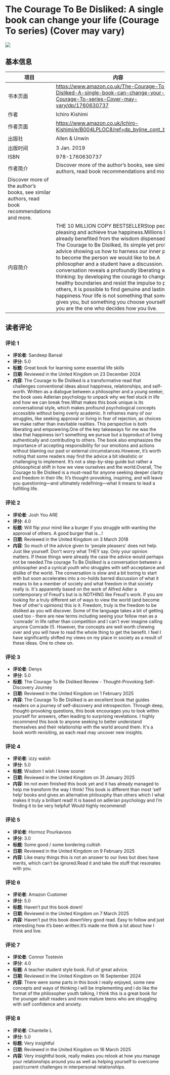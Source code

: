 # The Courage To Be Disliked: A single book can change your life (Courage To series) (Cover may vary)

![](https://m.media-amazon.com/images/I/710cYy40DUL._SL1500_.jpg)

## 基本信息

| 项目 | 内容 |
| --- | --- |
| 书本页面 | https://www.amazon.co.uk/The-Courage-To-Be-Disliked-A-single-book-can-change-your-life-Courage-To-series-Cover-may-vary/dp/1760630737 |
| 作者 | Ichiro Kishimi |
| 作者页面 | https://www.amazon.co.uk/Ichiro-Kishimi/e/B004LPLOC8/ref=dp_byline_cont_book_1 |
| 出版社 | Allen & Unwin |
| 出版时间 | 3 Jan. 2019 |
| ISBN | 978-1760630737 |
| 作者简介 | Discover more of the author’s books, see similar authors, read book recommendations and more.
Discover more of the author’s books, see similar authors, read book recommendations and more. |
| 内容简介 | THE 10 MILLION COPY BESTSELLERStop people-pleasing and achieve true happiness.Millions have already benefited from the wisdom dispensed in The Courage to Be Disliked, its simple yet profound advice showing us how to harness our inner power to become the person we would like to be.A philosopher and a student have a discussion. Their conversation reveals a profoundly liberating way of thinking: by developing the courage to change, set healthy boundaries and resist the impulse to please others, it is possible to find genuine and lasting happiness.Your life is not something that someone gives you, but something you choose yourself, and you are the one who decides how you live. |

## 读者评论

### 评论 1

- **评论者**: Sandeep Bansal
- **评分**: 5.0
- **标题**: Great book for learning some essential life skills
- **日期**: Reviewed in the United Kingdom on 23 December 2024
- **内容**: The Courage to Be Disliked is a transformative read that challenges conventional ideas about happiness, relationships, and self-worth. Written as a dialogue between a philosopher and a young seeker, the book uses Adlerian psychology to unpack why we feel stuck in life and how we can break free.What makes this book unique is its conversational style, which makes profound psychological concepts accessible without being overly academic. It reframes many of our struggles, like seeking approval or living in fear of rejection, as choices we make rather than inevitable realities. This perspective is both liberating and empowering.One of the key takeaways for me was the idea that happiness isn't something we pursue but a byproduct of living authentically and contributing to others. The book also emphasizes the importance of accepting responsibility for our emotions and actions without blaming our past or external circumstances.However, it’s worth noting that some readers may find the advice a bit idealistic or challenging to implement. It’s not a step-by-step guide but rather a philosophical shift in how we view ourselves and the world.Overall, The Courage to Be Disliked is a must-read for anyone seeking deeper clarity and freedom in their life. It’s thought-provoking, inspiring, and will leave you questioning—and ultimately redefining—what it means to lead a fulfilling life.

### 评论 2

- **评论者**: Josh You ARE
- **评分**: 4.0
- **标题**: Will flip your mind like a burger if you struggle with wanting the approval of others. A good burger that is...!
- **日期**: Reviewed in the United Kingdom on 3 March 2018
- **内容**: So much of the advice given to 'people pleasers' does not help. Just like yourself. Don't worry what THEY say. Only your opinion matters. If these things were already the case the advice would perhaps not be needed.The courage To Be Disliked is a conversation between a philosopher and a cynical youth who struggles with self-acceptance and  dislike of the world. The conversation is slow and a bit boring to start with but soon accelerates into a no-holds barred discussion of what it means to be a member of society and what freedom in that society really is. It's apparently based on the work of Alfred Adler a contemporary of Freud's but is is NOTHING like Freud's work. If you are looking for a truly different set of ways to view the world (and become free of other's opinions) this is it. Freedom, truly is the freedom to be disliked as you will discover. Some of the language takes a bit of getting used too - there are new terms including seeing your fellow man as a 'comrade' in life rather than competition and I can't ever imagine calling anyone Comrade (!). However, the concepts are well worth chewing over and you will have to read the whole thing to get the benefit. I feel I have significantly shifted my views on my place in society as a result of these ideas. One to chew on.

### 评论 3

- **评论者**: Denys
- **评分**: 5.0
- **标题**: The Courage To Be Disliked Review - Thought-Provoking Self-Discovery Journey
- **日期**: Reviewed in the United Kingdom on 1 February 2025
- **内容**: The Courage To Be Disliked is an excellent book that guides readers on a journey of self-discovery and introspection. Through deep, thought-provoking questions, this book encourages you to look within yourself for answers, often leading to surprising revelations. I highly recommend this book to anyone seeking to better understand themselves and their relationship with the world around them. It's a book worth revisiting, as each read may uncover new insights.

### 评论 4

- **评论者**: izzy walsh
- **评分**: 5.0
- **标题**: Wisdom I wish I knew sooner
- **日期**: Reviewed in the United Kingdom on 31 January 2025
- **内容**: Im not even finished this book yet and it has already managed to help me transform the way I think! This book is different than most ‘self help’ books and gives an alternative philosophy than others which I what makes it truly a brilliant read! It is based on adlerian psychology and I’m finding it to be very helpful! Would highly recommend!

### 评论 5

- **评论者**: Hormoz Pourkavoos
- **评分**: 3.0
- **标题**: Some good / some bordering cultish
- **日期**: Reviewed in the United Kingdom on 9 February 2025
- **内容**: Like many things this is not an answer to our lives but does have merits, which can’t be ignored.Read it and take the stuff that resonates with you.

### 评论 6

- **评论者**: Amazon Customer
- **评分**: 5.0
- **标题**: Haven’t put this book down!
- **日期**: Reviewed in the United Kingdom on 7 March 2025
- **内容**: Haven’t put this book down!Very good read. Easy to follow and just interesting how it’s been written.It’s made me think a lot about how I think and live.

### 评论 7

- **评论者**: Connor Tostevin
- **评分**: 4.0
- **标题**: A teacher student style book. Full of great advice.
- **日期**: Reviewed in the United Kingdom on 16 September 2024
- **内容**: There were some parts in this book I really enjoyed, some new concepts and ways of thinking i will be implementing and i do like the format of the philosopher youth talking, I think this is a great book for the younger adult readers and more mature teens who are struggling with self confidence and anxiety.

### 评论 8

- **评论者**: Chantelle L
- **评分**: 5.0
- **标题**: Very insightful
- **日期**: Reviewed in the United Kingdom on 16 March 2025
- **内容**: Very insightful book, really makes you relook at how you manage your relationships around you as well as helping yourself to overcome past/current challenges in interpersonal relationships.
